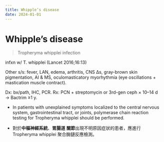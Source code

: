 ```yaml
---
title: Whipple’s disease
date: 2024-01-01
---
```

# Whipple’s disease

> Tropheryma whipplei infection

infxn w/ T. whipplei (Lancet 2016;16:13)

Other s/s: fever, LAN, edema, arthritis, CNS Δs, gray-brown skin pigmentation, AI & MS, oculomasticatory myorhythmia (eye oscillations + mastication muscle contract).

Dx: bx/path, IHC, PCR. Rx: PCN + streptomycin or 3rd-gen ceph × 10–14 d → Bactrim ≥1 y.

- In patients with unexplained symptoms localized to the central nervous system, gastrointestinal tract, or joints, polymerase chain reaction testing for Tropheryma whipplei should be performed.

- 對於**中樞神經系統**、**胃腸道** **關節**出現不明原因症狀的患者，應進行 Tropheryma whipplei 聚合酶鏈反應檢測。
